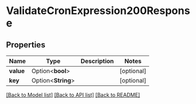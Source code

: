 # ValidateCronExpression200Response

## Properties

Name | Type | Description | Notes
------------ | ------------- | ------------- | -------------
**value** | Option<**bool**> |  | [optional]
**key** | Option<**String**> |  | [optional]

[[Back to Model list]](../README.md#documentation-for-models) [[Back to API list]](../README.md#documentation-for-api-endpoints) [[Back to README]](../README.md)



